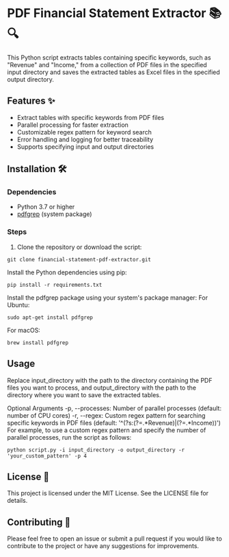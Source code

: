 # PDF Financial Statement Extractor 📚🔍

This Python script extracts tables containing specific keywords, such as "Revenue" and "Income," from a collection of PDF files in the specified input directory and saves the extracted tables as Excel files in the specified output directory.

## Features ✨

- Extract tables with specific keywords from PDF files
- Parallel processing for faster extraction
- Customizable regex pattern for keyword search
- Error handling and logging for better traceability
- Supports specifying input and output directories

## Installation 🛠️

### Dependencies

- Python 3.7 or higher
- [pdfgrep](https://pdfgrep.org/) (system package)

### Steps

1. Clone the repository or download the script:

```
git clone financial-statement-pdf-extractor.git
```

Install the Python dependencies using pip:
```
pip install -r requirements.txt 
```

Install the pdfgrep package using your system's package manager:
For Ubuntu:

```
sudo apt-get install pdfgrep
```

For macOS:
```
brew install pdfgrep
```
## Usage

Replace input_directory with the path to the directory containing the PDF files you want to process, and output_directory with the path to the directory where you want to save the extracted tables.

Optional Arguments
-p, --processes: Number of parallel processes (default: number of CPU cores)
-r, --regex: Custom regex pattern for searching specific keywords in PDF files (default: '^(?s:(?=.*Revenue)|(?=.*Income))')
For example, to use a custom regex pattern and specify the number of parallel processes, run the script as follows:

```
python script.py -i input_directory -o output_directory -r 'your_custom_pattern' -p 4
```


## License 📄
This project is licensed under the MIT License. See the LICENSE file for details.

## Contributing 🤝
Please feel free to open an issue or submit a pull request if you would like to contribute to the project or have any suggestions for improvements.

